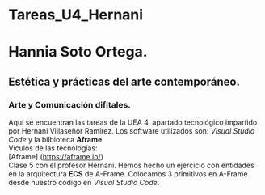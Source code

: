# Tareas_U4_Hernani
# Hannia Soto Ortega.
## Estética y prácticas del arte contemporáneo.
### Arte y Comunicación difitales.
Aquí se encuentran las tareas de la UEA 4, apartado tecnológico impartido por Hernani Villaseñor Ramírez. Los software utilizados son: *Visual Studio Code* y la bilbioteca **Aframe**.  
Vículos de las tecnologías:  
[Aframe] (https://aframe.io/)  
Clase 5 con el profesor Hernani. Hemos hecho un ejercicio con entidades en la arquitectura **ECS** de A-Frame. Colocamos 3 primitivos en A-Frame desde nuestro código en *Visual Studio Code*.